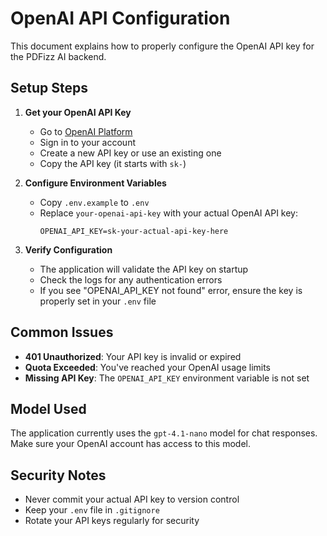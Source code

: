 # OpenAI API Configuration

This document explains how to properly configure the OpenAI API key for the PDFizz AI backend.

## Setup Steps

1. **Get your OpenAI API Key**
   - Go to [OpenAI Platform](https://platform.openai.com/api-keys)
   - Sign in to your account
   - Create a new API key or use an existing one
   - Copy the API key (it starts with `sk-`)

2. **Configure Environment Variables**
   - Copy `.env.example` to `.env`
   - Replace `your-openai-api-key` with your actual OpenAI API key:
     ```
     OPENAI_API_KEY=sk-your-actual-api-key-here
     ```

3. **Verify Configuration**
   - The application will validate the API key on startup
   - Check the logs for any authentication errors
   - If you see "OPENAI_API_KEY not found" error, ensure the key is properly set in your `.env` file

## Common Issues

- **401 Unauthorized**: Your API key is invalid or expired
- **Quota Exceeded**: You've reached your OpenAI usage limits
- **Missing API Key**: The `OPENAI_API_KEY` environment variable is not set

## Model Used

The application currently uses the `gpt-4.1-nano` model for chat responses. Make sure your OpenAI account has access to this model.

## Security Notes

- Never commit your actual API key to version control
- Keep your `.env` file in `.gitignore`
- Rotate your API keys regularly for security